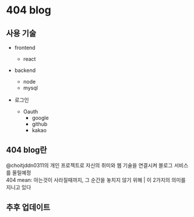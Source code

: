 # 404 blog

## 사용 기술
- frontend
  - react
 
- backend
  - node
  - mysql
 
- 로그인
  - Oauth
    - google
    - github
    - kakao

## 404 blog란
@choitjddn0311의 개인 프로젝트로 자신의 취미와 웹 기술을 연결시켜 블로그 서비스를 올릴예정 <br>
404 mean: 아는것이 사라질때까지, 그 순간을 놓치지 않기 위해 | 이 2가지의 의미를 지니고 있다

## 추후 업데이트